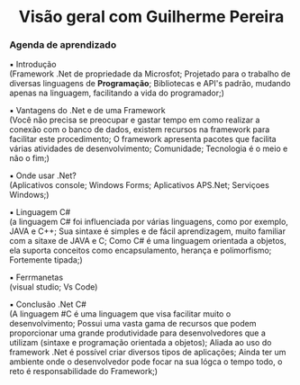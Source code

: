 <div align="center"><br><br><h1><b>Visão geral com Guilherme Pereira</b></h1></div>
<div><b><h3>Agenda de aprendizado</h3></b></div>

:black_small_square: Introdução<br>
(Framework .Net de propriedade da Microsfot; Projetado para o trabalho de diversas linguagens de <b>Programação</b>; Bibliotecas e API's padrão, mudando apenas na linguagem, facilitando a vida do programador;)

:black_small_square: Vantagens do .Net e de uma Framework<br>
(Você não precisa se preocupar e gastar tempo em como realizar a conexão com o banco de dados, existem recursos na framework para facilitar este procedimento; O framework apresenta pacotes que facilita várias atividades de desenvolvimento; Comunidade; Tecnologia é o meio e não o fim;)

:black_small_square: Onde usar .Net?<br>
(Aplicativos console; Windows Forms; Aplicativos APS.Net; Serviçoes Windows;)

:black_small_square: Linguagem C#<br>
(a linguagem C# foi influenciada por várias linguagens, como por exemplo, JAVA e C++; Sua sintaxe é simples e de fácil aprendizagem, muito familiar com a sitaxe de JAVA e C; Como C# é uma linguagem orientada a objetos, ela suporta conceitos como encapsulamento, herança e polimorfismo; Fortemente tipada;)

:black_small_square: Ferrmanetas<br>
(visual studio; Vs Code)

:black_small_square: Conclusão .Net C#<br>
(A linguagem #C é uma linguagem que visa facilitar muito o desenvolvimento; Possui uma vasta gama de recursos que podem proporcionar uma grande produtividade para desenvolvedores que a utilizam (sintaxe e programação orientada a objetos); Aliada ao uso do framework .Net é possível criar diversos tipos de aplicações; Ainda ter um ambiente onde o desenvolvedor pode focar na sua lógca o tempo todo, o reto é responsabilidade do Framework;)